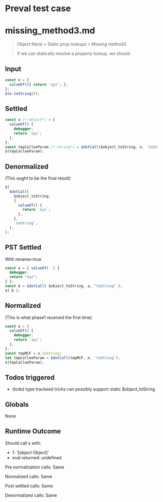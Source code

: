 # Preval test case

# missing_method3.md

> Object literal > Static prop lookups > Missing method3
>
> If we can statically resolve a property lookup, we should

## Input

`````js filename=intro
const o = {
  valueOf(){ return 'xyz'; },
};
$(o.toString());
`````


## Settled


`````js filename=intro
const o /*:object*/ = {
  valueOf() {
    debugger;
    return `xyz`;
  },
};
const tmpCalleeParam /*:string*/ = $dotCall($object_toString, o, `toString`);
$(tmpCalleeParam);
`````


## Denormalized
(This ought to be the final result)

`````js filename=intro
$(
  $dotCall(
    $object_toString,
    {
      valueOf() {
        return `xyz`;
      },
    },
    `toString`,
  ),
);
`````


## PST Settled
With rename=true

`````js filename=intro
const a = { valueOf(  ) {
  debugger;
  return "xyz";
} };
const b = $dotCall( $object_toString, a, "toString" );
$( b );
`````


## Normalized
(This is what phase1 received the first time)

`````js filename=intro
const o = {
  valueOf() {
    debugger;
    return `xyz`;
  },
};
const tmpMCF = o.toString;
let tmpCalleeParam = $dotCall(tmpMCF, o, `toString`);
$(tmpCalleeParam);
`````


## Todos triggered


- (todo) type trackeed tricks can possibly support static $object_toString


## Globals


None


## Runtime Outcome


Should call `$` with:
 - 1: '[object Object]'
 - eval returned: undefined

Pre normalization calls: Same

Normalized calls: Same

Post settled calls: Same

Denormalized calls: Same
